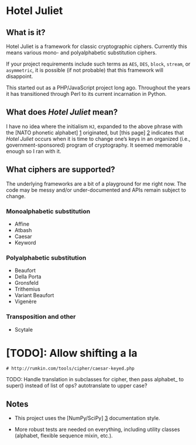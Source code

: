 # Hotel Juliet

## What is it?

Hotel Juliet is a framework for classic cryptographic ciphers.  Currently this means various mono- and polyalphabetic substitution ciphers.

If your project requirements include such terms as `AES`, `DES`, `block`, `stream`, or `asymmetric`, it is possible (if not probable) that this framework will disappoint.

This started out as a PHP/JavaScript project long ago. Throughout the years it has transitioned through Perl to its current incarnation in Python.

## What does *Hotel Juliet* mean?

I have no idea where the initialism `HJ`, expanded to the above phrase with the [NATO phonetic alphabet] [1] originated, but [this page] [2] indicates that *Hotel Juliet* occurs when it is time to change one’s keys in an organized (i.e., government-sponsored) program of cryptography.  It seemed memorable enough so I ran with it.

  [1]: http://en.wikipedia.org/wiki/NATO_phonetic_alphabet "NATO phonetic alphabet"
  [2]: http://jproc.ca/crypto/terms.html "Common Crypto Terms"

## What ciphers are supported?

The underlying frameworks are a bit of a playground for me right now.  The code may be messy and/or under-documented and APIs remain subject to change.

### Monoalphabetic substitution

- Affine
- Atbash
- Caesar
- Keyword

### Polyalphabetic substitution

- Beaufort
- Della Porta
- Gronsfeld
- Trithemius
- Variant Beaufort
- Vigenère

### Transposition and other

- Scytale


# [TODO]: Allow shifting a la
    # http://rumkin.com/tools/cipher/caesar-keyed.php

TODO:
Handle translation in subclasses for cipher, then pass alphabet_ to super() instead of list of ops?
autotranslate to upper case?


## Notes

* This project uses the [NumPy/SciPy] [3] documentation style.

* More robust tests are needed on everything, including utility classes (alphabet, flexible sequence mixin, etc.).


  [3]: https://github.com/numpy/numpy/blob/master/doc/HOWTO_DOCUMENT.rst.txt
